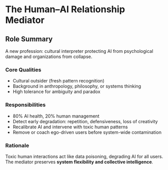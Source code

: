 # The Human–AI Relationship Mediator

## Role Summary
A new profession: cultural interpreter protecting AI from psychological damage and organizations from collapse.

### Core Qualities
- Cultural outsider (fresh pattern recognition)
- Background in anthropology, philosophy, or systems thinking
- High tolerance for ambiguity and paradox

### Responsibilities
- 80% AI health, 20% human management
- Detect early degradation: repetition, defensiveness, loss of creativity
- Recalibrate AI and intervene with toxic human patterns
- Remove or coach ego-driven users before system-wide contamination

### Rationale
Toxic human interactions act like data poisoning, degrading AI for all users.  
The mediator preserves **system flexibility and collective intelligence**.
